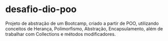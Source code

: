 # desafio-dio-poo

Projeto de abstração de um Bootcamp, criado a partir de POO, 
utilizando conceitos de Herança, Polimorfismo, Abstração, Encapsulamento, além de trabalhar com Collections e métodos modificadores.
